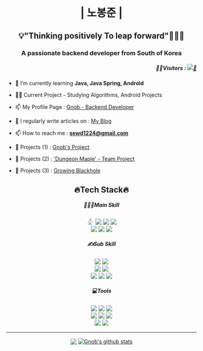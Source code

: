 <h1 align="center">| 노봉준 |</h1>
<h2 align="center">💡"Thinking positively To leap forward"🏃🏻‍♂️</h2>
<h3 align="center">A passionate backend developer from South of Korea</h3>

<h5 align="right"> 🖐🏻Visitors : <a href="https://hits.seeyoufarm.com"><img src="https://hits.seeyoufarm.com/api/count/incr/badge.svg?url=https%3A%2F%2Fgithub.com%2FMontep95&count_bg=%236CE09A&title_bg=%23555555&icon=&icon_color=%23E7E7E7&title=View&edge_flat=false"/>🎇</a></h5>

- 🌱 I’m currently learning **Java, Java Spring, Android**

- 🐱‍🏍 Current Project - Studying Algorithms, Android Projects

- 📫 My Profile Page : [Gnob - Backend Developer](https://montep95.github.io/MyPage/)

- 📝 I regularly write articles on : [My Blog](https://lefton.tistory.com/)

- 📫 How to reach me : **sewd1224@gmail.com**

- 📄 Projects (1) : [Gnob's Project](http://gnob.shop) 

- 📄 Projects (2) : ['Dungeon Maple' - Team Project](https://maplestoryworlds.nexon.com/play/13d018ce197645d584cc4ec57bef45ae)

- 📄 Projects (3) : [Growing Blackhole](https://m.youtube.com/shorts/5oUQBDzKEyQ)

<h2 align="center">🔥Tech Stack🔥</h2>

<h5 align="center"> 👩🏻‍💻Main Skill </h5>
<p align="center">

<img src="https://raw.githubusercontent.com/devicons/devicon/master/icons/java/java-original.svg" alt="java" width="20" height="20"/>
<img src="https://img.shields.io/badge/Java-007396?style=flat&logo=JAVA&logoColor=white"/>
<img src="https://img.shields.io/badge/Android-3DDC84?style=flat&logo=Android&logoColor=black"/>
<img src="https://img.shields.io/badge/Python-3776AB?style=flat&logo=Python&logoColor=white"/>
<br/>

<img src="https://img.shields.io/badge/HTML-E34F26?style=flat&logo=HTML5&logoColor=black"/>
<img src="https://img.shields.io/badge/CSS-1572B6?style=flat&logo=CSS3&logoColor=black"/>
<img src="https://img.shields.io/badge/JavaScript-F7DF1E?style=flat&logo=JavaScript&logoColor=black"/>
<br/>

</p>

<h5 align="center"> ✍Sub Skill </h5>
<p align="center">

<!-- <img src="https://img.shields.io/badge/Spring-6DB33F?style=flat&logo=Spring&logoColor=white"/> -->
<img src="https://img.shields.io/badge/Unity-FFFFFF?style=flat&logo=Unity&logoColor=black"/>
<img src="https://img.shields.io/badge/C Sharp-F7DF1E?style=flat&logo=C Sharp&logoColor=black"/>
<br/>
<img src="https://img.shields.io/badge/React-61DAFB?style=flat&logo=React&logoColor=black"/>
<img src="https://img.shields.io/badge/MongoDB-47A248?style=flat&logo=MongoDB&logoColor=white"/>
<br/>

<!-- <img src="https://img.shields.io/badge/Firebase-FFCA28?style=flat&logo=Firebase&logoColor=red"/> -->
<!-- <img src="https://img.shields.io/badge/MySQL-4479A1?style=flat&logo=MySQL&logoColor=white"/> -->

<img src="https://img.shields.io/badge/Flask-000000?style=flat&logo=Flask&logoColor=white"/>
<img src="https://img.shields.io/badge/Expo-000020?style=flat&logo=Expo&logoColor=white"/>
<img src="https://img.shields.io/badge/Lua-2C2D72?style=flat&logo=Lua&logoColor=white"/>


</p>

<h5 align="center"> 💻Tools </h5>
<p align="center">

<img src="https://img.shields.io/badge/Eclipse-2C2255?style=flat&logo=Eclipse IDE&logoColor=white"/>
<img src="https://img.shields.io/badge/VSCode-007ACC?style=flat&logo=Visual Studio Code&logoColor=white"/>
<img src="https://img.shields.io/badge/IntelliJ-000000?style=flat&logo=IntelliJ IDEA&logoColor=blue"/>
<br/>


<img src="https://img.shields.io/badge/PyCharm-000000?style=flat&logo=PyCharm&logoColor=green"/>
<img src="https://img.shields.io/badge/VisualStudio-5C2D91?style=flat&logo=Visual Studio&logoColor=black"/>
<img src="https://img.shields.io/badge/Android Studio-3DDC84?style=flat&logo=Android Studio&logoColor=green"/>
<br/>

<img src="https://img.shields.io/badge/GitHub-181717?style=flat&logo=GitHub&logoColor=white"/>
<img src="https://img.shields.io/badge/Slack-4A154B?style=flat&logo=Slack&logoColor=skyblue"/>

</p>
<hr>

<div align=center>

<!--
일반 Top Langs와 Gnob's Github stats 출력
![Top Langs](https://github-readme-stats.vercel.app/api/top-langs/?username=Montep95&layout=compact&theme=highcontrast)
![Gnob's GitHub stats](https://github-readme-stats.vercel.app/api?username=Montep95&theme=highcontrast&show_icons=true)
-->
  
<!--(개선) Top Langs와 Gnob's Github stats을 한 단락에 함께 출력-->
<a href="https://github.com/Montep95"><img align="center" style="height:150px" src="https://github-readme-stats.vercel.app/api/top-langs/?username=Montep95&layout=compact&theme=github_dark&hide_border=true" /></a> 
<a href="https://github.com/Montep95"><img align="center" style="height:180px" src="https://github-readme-stats.vercel.app/api?username=Montep95&show_icons=true&include_all_commits=true&theme=github_dark&hide_border=true" alt="Gnob's github stats" /></a>
  
</div>
